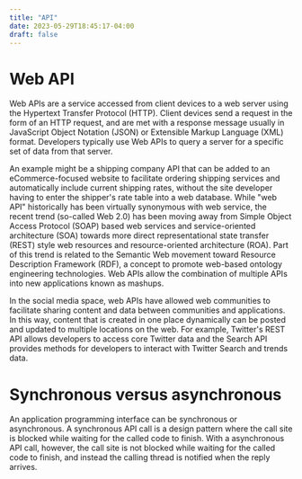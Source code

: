 ```yaml
---
title: "API"
date: 2023-05-29T18:45:17-04:00
draft: false
---
```


# Web API

Web APIs are a service accessed from client devices to a web server using the Hypertext Transfer Protocol (HTTP). Client devices send a request in the form of an HTTP request, and are met with a response message usually in JavaScript Object Notation (JSON) or Extensible Markup Language (XML) format. Developers typically use Web APIs to query a server for a specific set of data from that server.

An example might be a shipping company API that can be added to an eCommerce-focused website to facilitate ordering shipping services and automatically include current shipping rates, without the site developer having to enter the shipper's rate table into a web database. While "web API" historically has been virtually synonymous with web service, the recent trend (so-called Web 2.0) has been moving away from Simple Object Access Protocol (SOAP) based web services and service-oriented architecture (SOA) towards more direct representational state transfer (REST) style web resources and resource-oriented architecture (ROA). Part of this trend is related to the Semantic Web movement toward Resource Description Framework (RDF), a concept to promote web-based ontology engineering technologies. Web APIs allow the combination of multiple APIs into new applications known as mashups.

In the social media space, web APIs have allowed web communities to facilitate sharing content and data between communities and applications. In this way, content that is created in one place dynamically can be posted and updated to multiple locations on the web. For example, Twitter's REST API allows developers to access core Twitter data and the Search API provides methods for developers to interact with Twitter Search and trends data.

# Synchronous versus asynchronous

An application programming interface can be synchronous or asynchronous. A synchronous API call is a design pattern where the call site is blocked while waiting for the called code to finish. With a asynchronous API call, however, the call site is not blocked while waiting for the called code to finish, and instead the calling thread is notified when the reply arrives. 
